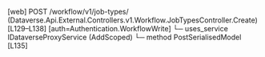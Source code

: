 [web] POST /workflow/v1/job-types/  (Dataverse.Api.External.Controllers.v1.Workflow.JobTypesController.Create)  [L129–L138] [auth=Authentication.WorkflowWrite]
  └─ uses_service IDataverseProxyService (AddScoped)
    └─ method PostSerialisedModel [L135]

